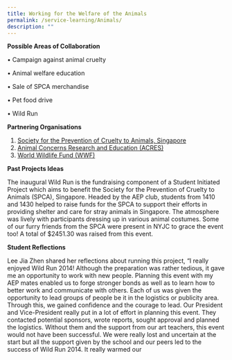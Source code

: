```yaml
---
title: Working for the Welfare of the Animals
permalink: /service-learning/Animals/
description: ""
---
```

**Possible Areas of Collaboration** 

• Campaign against animal cruelty

• Animal welfare education

• Sale of SPCA merchandise

• Pet food drive

• Wild Run

**Partnering Organisations** 

1.  [Society for the Prevention of Cruelty to Animals, Singapore](http://www.spca.org.sg/)
2.  [Animal Concerns Research and Education (ACRES)](http://www.acres.org.sg/) 
3.  [World Wildlife Fund (WWF)](http://www.worldwildlife.org/)

**Past Projects Ideas** 

The inaugural Wild Run is the fundraising component of a Student Initiated Project which aims to benefit the Society for the Prevention of Cruelty to Animals (SPCA), Singapore. Headed by the AEP club, students from 1410 and 1430 helped to raise funds for the SPCA to support their efforts in providing shelter and care for stray animals in Singapore. The atmosphere was lively with participants dressing up in various animal costumes. Some of our furry friends from the SPCA were present in NYJC to grace the event too! A total of $2451.30 was raised from this event.

**Student Reflections**

Lee Jia Zhen shared her reflections about running this project, “I really enjoyed Wild Run 2014! Although the preparation was rather tedious, it gave me an opportunity to work with new people. Planning this event with my AEP mates enabled us to forge stronger bonds as well as to learn how to better work and communicate with others. Each of us was given the opportunity to lead groups of people be it in the logistics or publicity area. Through this, we gained confidence and the courage to lead. Our President and Vice-President really put in a lot of effort in planning this event. They contacted potential sponsors, wrote reports, sought approval and planned the logistics. Without them and the support from our art teachers, this event would not have been successful. We were really lost and uncertain at the start but all the support given by the school and our peers led to the success of Wild Run 2014. It really warmed our